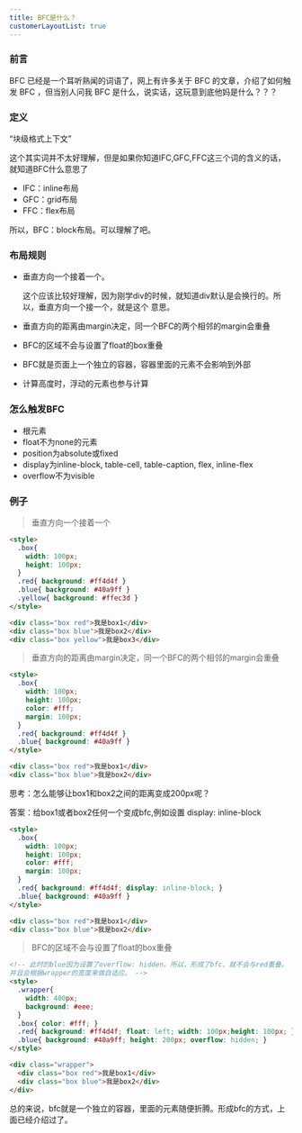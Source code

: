 ```yaml
---
title: BFC是什么？
customerLayoutList: true
---
```


### 前言
BFC 已经是一个耳听熟闻的词语了，网上有许多关于 BFC 的文章，介绍了如何触发 BFC ，但当别人问我 BFC 是什么，说实话，这玩意到底他妈是什么？？？

### 定义
“块级格式上下文”

这个其实词并不太好理解，但是如果你知道IFC,GFC,FFC这三个词的含义的话，就知道BFC什么意思了

- IFC：inline布局
- GFC：grid布局
- FFC：flex布局

所以，BFC：block布局。可以理解了吧。

### 布局规则
- 垂直方向一个接着一个。

  这个应该比较好理解，因为刚学div的时候，就知道div默认是会换行的。所以，垂直方向一个接一个，就是这个        意思。
- 垂直方向的距离由margin决定，同一个BFC的两个相邻的margin会重叠
- BFC的区域不会与设置了float的box重叠
- BFC就是页面上一个独立的容器，容器里面的元素不会影响到外部
- 计算高度时，浮动的元素也参与计算

### 怎么触发BFC
- 根元素
- float不为none的元素
- position为absolute或fixed
- display为inline-block, table-cell, table-caption, flex, inline-flex
- overflow不为visible

### 例子

> 垂直方向一个接着一个
``` html
<style>
  .box{
    width: 100px;
    height: 100px;
  }
  .red{ background: #ff4d4f }
  .blue{ background: #40a9ff }
  .yellow{ background: #ffec3d }
</style>

<div class="box red">我是box1</div>
<div class="box blue">我是box2</div>
<div class="box yellow">我是box3</div>
```
> 垂直方向的距离由margin决定，同一个BFC的两个相邻的margin会重叠

``` html
<style>
  .box{
    width: 100px;
    height: 100px;
    color: #fff;
    margin: 100px;
  }
  .red{ background: #ff4d4f }
  .blue{ background: #40a9ff }
</style>

<div class="box red">我是box1</div>
<div class="box blue">我是box2</div>
```

思考：怎么能够让box1和box2之间的距离变成200px呢？

答案：给box1或者box2任何一个变成bfc,例如设置 display: inline-block

``` html
<style>
  .box{
    width: 100px;
    height: 100px;
    color: #fff;
    margin: 100px;
  }
  .red{ background: #ff4d4f; display: inline-block; }
  .blue{ background: #40a9ff }
</style>

<div class="box red">我是box1</div>
<div class="box blue">我是box2</div>
```

> BFC的区域不会与设置了float的box重叠

``` html
<!-- 此时的blue因为设置了overflow: hidden。所以，形成了bfc，就不会与red重叠。
并且会根据wrapper的宽度来做自适应。 -->
<style>
  .wrapper{
    width: 400px;
    background: #eee;
  }
  .box{ color: #fff; }
  .red{ background: #ff4d4f; float: left; width: 100px;height: 100px; }
  .blue{ background: #40a9ff; height: 200px; overflow: hidden; }
</style>

<div class="wrapper">
  <div class="box red">我是box1</div>
  <div class="box blue">我是box2</div>
</div>
```

总的来说，bfc就是一个独立的容器，里面的元素随便折腾。形成bfc的方式，上面已经介绍过了。